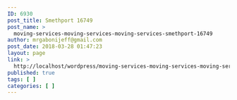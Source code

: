 ```yaml
---
ID: 6930
post_title: Smethport 16749
post_name: >
  moving-services-moving-services-moving-services-smethport-16749
author: mrgabonijeff@gmail.com
post_date: 2018-03-28 01:47:23
layout: page
link: >
  http://localhost/wordpress/moving-services-moving-services-moving-services-smethport-16749/
published: true
tags: [ ]
categories: [ ]
---
```

